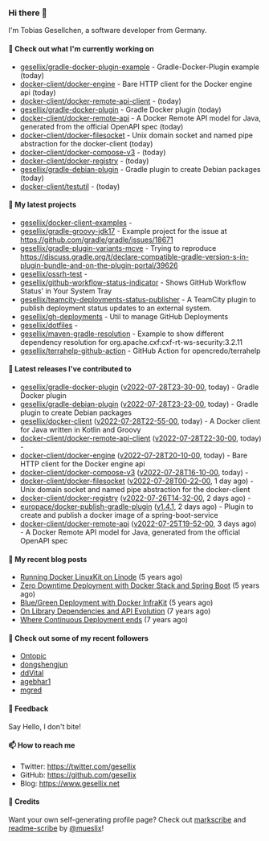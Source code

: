 ### Hi there 👋

I'm Tobias Gesellchen, a software developer from Germany.

#### 👷 Check out what I'm currently working on

- [gesellix/gradle-docker-plugin-example](https://github.com/gesellix/gradle-docker-plugin-example) - Gradle-Docker-Plugin example (today)
- [docker-client/docker-engine](https://github.com/docker-client/docker-engine) - Bare HTTP client for the Docker engine api (today)
- [docker-client/docker-remote-api-client](https://github.com/docker-client/docker-remote-api-client) -  (today)
- [gesellix/gradle-docker-plugin](https://github.com/gesellix/gradle-docker-plugin) - Gradle Docker plugin (today)
- [docker-client/docker-remote-api](https://github.com/docker-client/docker-remote-api) - A Docker Remote API model for Java, generated from the official OpenAPI spec (today)
- [docker-client/docker-filesocket](https://github.com/docker-client/docker-filesocket) - Unix domain socket and named pipe abstraction for the docker-client (today)
- [docker-client/docker-compose-v3](https://github.com/docker-client/docker-compose-v3) -  (today)
- [docker-client/docker-registry](https://github.com/docker-client/docker-registry) -  (today)
- [gesellix/gradle-debian-plugin](https://github.com/gesellix/gradle-debian-plugin) - Gradle plugin to create Debian packages (today)
- [docker-client/testutil](https://github.com/docker-client/testutil) -  (today)

#### 🌱 My latest projects

- [gesellix/docker-client-examples](https://github.com/gesellix/docker-client-examples) - 
- [gesellix/gradle-groovy-jdk17](https://github.com/gesellix/gradle-groovy-jdk17) - Example project for the issue at https://github.com/gradle/gradle/issues/18671
- [gesellix/gradle-plugin-variants-mcve](https://github.com/gesellix/gradle-plugin-variants-mcve) - Trying to reproduce https://discuss.gradle.org/t/declare-compatible-gradle-version-s-in-plugin-bundle-and-on-the-plugin-portal/39626
- [gesellix/ossrh-test](https://github.com/gesellix/ossrh-test) - 
- [gesellix/github-workflow-status-indicator](https://github.com/gesellix/github-workflow-status-indicator) - Shows GitHub Workflow Status&#39; in Your System Tray
- [gesellix/teamcity-deployments-status-publisher](https://github.com/gesellix/teamcity-deployments-status-publisher) - A TeamCity plugin to publish deployment status updates to an external system.
- [gesellix/gh-deployments](https://github.com/gesellix/gh-deployments) - Util to manage GitHub Deployments
- [gesellix/dotfiles](https://github.com/gesellix/dotfiles) - 
- [gesellix/maven-gradle-resolution](https://github.com/gesellix/maven-gradle-resolution) - Example to show different dependency resolution for org.apache.cxf:cxf-rt-ws-security:3.2.11
- [gesellix/terrahelp-github-action](https://github.com/gesellix/terrahelp-github-action) - GitHub Action for opencredo/terrahelp

#### 🔭 Latest releases I've contributed to

- [gesellix/gradle-docker-plugin](https://github.com/gesellix/gradle-docker-plugin) ([v2022-07-28T23-30-00](https://github.com/gesellix/gradle-docker-plugin/releases/tag/v2022-07-28T23-30-00), today) - Gradle Docker plugin
- [gesellix/gradle-debian-plugin](https://github.com/gesellix/gradle-debian-plugin) ([v2022-07-28T23-23-00](https://github.com/gesellix/gradle-debian-plugin/releases/tag/v2022-07-28T23-23-00), today) - Gradle plugin to create Debian packages
- [gesellix/docker-client](https://github.com/gesellix/docker-client) ([v2022-07-28T22-55-00](https://github.com/gesellix/docker-client/releases/tag/v2022-07-28T22-55-00), today) - A Docker client for Java written in Kotlin and Groovy
- [docker-client/docker-remote-api-client](https://github.com/docker-client/docker-remote-api-client) ([v2022-07-28T22-30-00](https://github.com/docker-client/docker-remote-api-client/releases/tag/v2022-07-28T22-30-00), today) - 
- [docker-client/docker-engine](https://github.com/docker-client/docker-engine) ([v2022-07-28T20-10-00](https://github.com/docker-client/docker-engine/releases/tag/v2022-07-28T20-10-00), today) - Bare HTTP client for the Docker engine api
- [docker-client/docker-compose-v3](https://github.com/docker-client/docker-compose-v3) ([v2022-07-28T16-10-00](https://github.com/docker-client/docker-compose-v3/releases/tag/v2022-07-28T16-10-00), today) - 
- [docker-client/docker-filesocket](https://github.com/docker-client/docker-filesocket) ([v2022-07-28T00-22-00](https://github.com/docker-client/docker-filesocket/releases/tag/v2022-07-28T00-22-00), 1 day ago) - Unix domain socket and named pipe abstraction for the docker-client
- [docker-client/docker-registry](https://github.com/docker-client/docker-registry) ([v2022-07-26T14-32-00](https://github.com/docker-client/docker-registry/releases/tag/v2022-07-26T14-32-00), 2 days ago) - 
- [europace/docker-publish-gradle-plugin](https://github.com/europace/docker-publish-gradle-plugin) ([v1.4.1](https://github.com/europace/docker-publish-gradle-plugin/releases/tag/v1.4.1), 2 days ago) - Plugin to create and publish a docker image of a spring-boot-service
- [docker-client/docker-remote-api](https://github.com/docker-client/docker-remote-api) ([v2022-07-25T19-52-00](https://github.com/docker-client/docker-remote-api/releases/tag/v2022-07-25T19-52-00), 3 days ago) - A Docker Remote API model for Java, generated from the official OpenAPI spec

#### 📜 My recent blog posts

- [Running Docker LinuxKit on Linode](https://www.gesellix.net/post/running-docker-linuxkit-on-linode/) (5 years ago)
- [Zero Downtime Deployment with Docker Stack and Spring Boot](https://www.gesellix.net/post/zero-downtime-deployment-with-docker-stack-and-spring-boot/) (5 years ago)
- [Blue/Green Deployment with Docker InfraKit](https://www.gesellix.net/post/blue-green-deployment-with-docker-infrakit/) (5 years ago)
- [On Library Dependencies and API Evolution](https://www.gesellix.net/post/choosing-a-library/) (7 years ago)
- [Where Continuous Deployment ends](https://www.gesellix.net/post/where-continuous-deployment-ends/) (7 years ago)



#### 👯 Check out some of my recent followers

- [Ontopic](https://github.com/Ontopic)
- [dongshengjun](https://github.com/dongshengjun)
- [ddVital](https://github.com/ddVital)
- [agebhar1](https://github.com/agebhar1)
- [mgred](https://github.com/mgred)

#### 💬 Feedback

Say Hello, I don't bite!

#### 📫 How to reach me

- Twitter: https://twitter.com/gesellix
- GitHub: https://github.com/gesellix
- Blog: https://www.gesellix.net

#### 🙇 Credits

Want your own self-generating profile page? Check out [markscribe](https://github.com/muesli/markscribe)
and [readme-scribe](https://github.com/muesli/readme-scribe) by [@mueslix](https://twitter.com/mueslix)!
